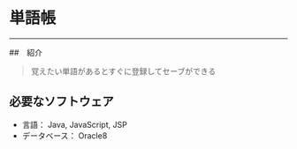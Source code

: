 # 単語帳
--------------

##　紹介

>覚えたい単語があるとすぐに登録してセーブができる

## 必要なソフトウェア

- 言語： Java, JavaScript, JSP
- データベース： Oracle8

